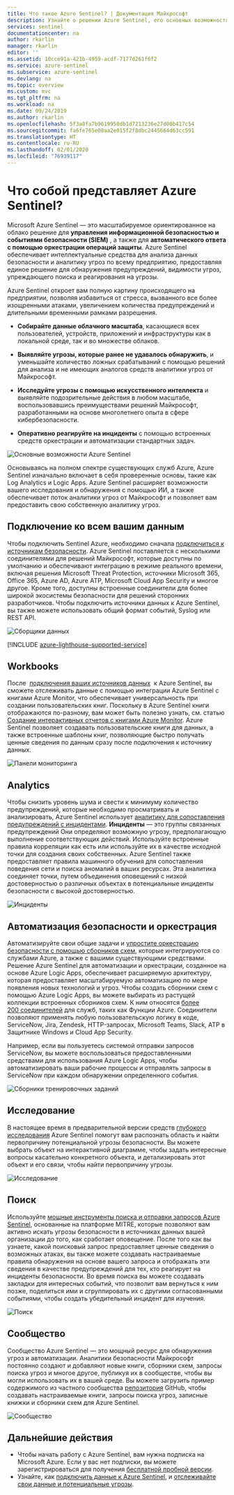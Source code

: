 ```yaml
---
title: Что такое Azure Sentinel? | Документация Майкрософт
description: Узнайте о решении Azure Sentinel, его основных возможностях и о том, как оно работает.
services: sentinel
documentationcenter: na
author: rkarlin
manager: rkarlin
editor: ''
ms.assetid: 10cce91a-421b-4959-acdf-7177d261f6f2
ms.service: azure-sentinel
ms.subservice: azure-sentinel
ms.devlang: na
ms.topic: overview
ms.custom: mvc
ms.tgt_pltfrm: na
ms.workload: na
ms.date: 09/24/2019
ms.author: rkarlin
ms.openlocfilehash: 5f3a8fa7b9619958db1d7213236e27d00b417c54
ms.sourcegitcommit: fa6fe765e08aa2e015f2f8dbc2445664d63cc591
ms.translationtype: HT
ms.contentlocale: ru-RU
ms.lasthandoff: 02/01/2020
ms.locfileid: "76939117"
---
```

# <a name="what-is-azure-sentinel"></a>Что собой представляет Azure Sentinel?

Microsoft Azure Sentinel — это масштабируемое ориентированное на облако решение для **управления информационной безопасностью и событиями безопасности (SIEM)** , а также для **автоматического ответа с помощью оркестрации операций защиты**. Azure Sentinel обеспечивает интеллектуальные средства для анализа данных безопасности и аналитику угроз по всему предприятию, предоставляя единое решение для обнаружения предупреждений, видимости угроз, упреждающего поиска и реагирования на угрозы. 

Azure Sentinel откроет вам полную картину происходящего на предприятии, позволяя избавиться от стресса, вызванного все более изощренными атаками, увеличением количества предупреждений и длительными временными рамками разрешения.

- **Собирайте данные облачного масштаба**, касающиеся всех пользователей, устройств, приложений и инфраструктуры как в локальной среде, так и во множестве облаков. 

- **Выявляйте угрозы, которые ранее не удавалось обнаружить**, и уменьшайте количество ложных срабатываний с помощью решений для анализа и не имеющих аналогов средств аналитики угроз от Майкрософт. 

- **Исследуйте угрозы с помощью искусственного интеллекта** и выявляйте подозрительные действия в любом масштабе, воспользовавшись преимуществами решений Майкрософт, разработанными на основе многолетнего опыта в сфере кибербезопасности. 

- **Оперативно реагируйте на инциденты** с помощью встроенных средств оркестрации и автоматизации стандартных задач.

![Основные возможности Azure Sentinel](./media/overview/core-capabilities.png)

Основываясь на полном спектре существующих служб Azure, Azure Sentinel изначально включает в себя проверенные основы, такие как Log Analytics и Logic Apps. Azure Sentinel расширяет возможности вашего исследования и обнаружения с помощью ИИ, а также обеспечивает поток аналитики угроз от Майкрософт и позволяет вам предоставить свою собственную аналитику угроз. 

## <a name="connect-to-all-your-data"></a>Подключение ко всем вашим данным

Чтобы подключить Sentinel Azure, необходимо сначала [подключиться к источникам безопасности](connect-data-sources.md). Azure Sentinel поставляется с несколькими соединителями для решений Майкрософт, которые доступны по умолчанию и обеспечивают интеграцию в режиме реального времени, включая решения Microsoft Threat Protection, источники Microsoft 365, Office 365, Azure AD, Azure ATP, Microsoft Cloud App Security и многое другое. Кроме того, доступны встроенные соединители для более широкой экосистемы безопасности для решений сторонних разработчиков. Чтобы подключить источники данных к Azure Sentinel, вы также можете использовать общий формат событий, Syslog или REST API.  

![Сборщики данных](./media/collect-data/collect-data-page.png)

[!INCLUDE [azure-lighthouse-supported-service](../../includes/azure-lighthouse-supported-service.md)]

## <a name="workbooks"></a>Workbooks

После  [подключения ваших источников данных](quickstart-onboard.md)  к Azure Sentinel, вы сможете отслеживать данные с помощью интеграции Azure Sentinel с книгами Azure Monitor, что обеспечивает универсальность при создании пользовательских книг. Поскольку в Azure Sentinel книги отображаются по-разному, вам может быть полезно узнать, см. статью [Создание интерактивных отчетов с книгами Azure Monitor](../azure-monitor/app/usage-workbooks.md). Azure Sentinel позволяет создавать пользовательские книги для данных, а также встроенные шаблоны книг, позволяющие быстро получать ценные сведения по данным сразу после подключения к источнику данных.

![Панели мониторинга](./media/tutorial-monitor-data/access-workbooks.png)

## <a name="analytics"></a>Analytics

Чтобы снизить уровень шума и свести к минимуму количество предупреждений, которые необходимо просматривать и анализировать, Azure Sentinel использует [аналитику для сопоставления предупреждений с инцидентами](tutorial-detect-threats-built-in.md). **Инциденты** — это группы связанных предупреждений Они определяют возможную угрозу, предполагающую выполнение соответствующих действий. Используйте встроенные правила корреляции как есть или используйте их в качестве исходной точки для создания своих собственных. Azure Sentinel также предоставляет правила машинного обучения для сопоставления поведения сети и поиска аномалий в ваших ресурсах. Эта аналитика соединяет точки, путем объединения оповещений с низкой достоверностью о различных объектах в потенциальные инциденты безопасности с высокой достоверностью.

![Инциденты](./media/tutorial-investigate-cases/incident-severity.png)


## <a name="security-automation--orchestration"></a>Автоматизация безопасности и оркестрация

Автоматизируйте свои общие задачи и [упростите оркестрацию безопасности с помощью сборников схем](tutorial-respond-threats-playbook.md), которые интегрируются со службами Azure, а также с вашими существующими средствами. Решение Azure Sentinel для автоматизации и оркестрации, созданное на основе Azure Logic Apps, обеспечивает расширяемую архитектуру, которая предоставляет масштабируемую автоматизацию по мере появления новых технологий и угроз. Чтобы создать сборники схем с помощью Azure Logic Apps, вы можете выбирать из растущей коллекции встроенных сборников схем. К ним относятся [более 200 соединителей](https://docs.microsoft.com/azure/connectors/apis-list) для служб, таких как Функции Azure. Соединители позволяют применять любую пользовательскую логику в коде, ServiceNow, Jira, Zendesk, HTTP-запросах, Microsoft Teams, Slack, ATP в Защитнике Windows и Cloud App Security.

Например, если вы пользуетесь системой отправки запросов ServiceNow, вы можете воспользоваться предоставленными средствами для использования Azure Logic Apps, чтобы автоматизировать ваши рабочие процессы и отправлять запросы в ServiceNow при каждом обнаружении определенного события.

![Сборники тренировочных заданий](./media/tutorial-respond-threats-playbook/logic-app.png)


## <a name="investigation"></a>Исследование

В настоящее время в предварительной версии средств [глубокого исследования](tutorial-investigate-cases.md) Azure Sentinel помогут вам распознать область и найти первопричину потенциальной угрозы безопасности. Вы можете выбрать объект на интерактивной диаграмме, чтобы задать интересные вопросы касательно конкретного объекта, и детализировать этот объект и его связи, чтобы найти первопричину угрозы. 

![Исследование](./media/tutorial-investigate-cases/map-timeline.png)


## <a name="hunting"></a>Поиск

Используйте [мощные инструменты поиска и отправки запросов Azure Sentinel](hunting.md), основанные на платформе MITRE, которые позволяют вам активно искать угрозы безопасности в источниках данных вашей организации до того, как сработает оповещение. После того как вы узнаете, какой поисковый запрос предоставляет ценные сведения о возможных атаках, вы также можете создавать настраиваемые правила обнаружения на основе вашего запроса и отображать эти сведения в качестве предупреждений для тех, кто реагирует на инциденты безопасности. Во время поиска вы можете создавать закладки для интересных событий, что позволит вам вернуться к ним позже, поделиться ими и сгруппировать их с другими согласованными событиями, чтобы создать убедительный инцидент для изучения.

![Поиск](./media/overview/hunting.png)

## <a name="community"></a>Сообщество

Сообщество Azure Sentinel — это мощный ресурс для обнаружения угроз и автоматизации. Аналитики безопасности Майкрософт постоянно создают и добавляют новые книги, сборники схем, запросы поиска угроз и многое другое, публикуя их в сообществе, чтобы вы могли использовать их в вашей среде. Вы можете загрузить пример содержимого из частного сообщества [репозитория](https://aka.ms/asicommunity) GitHub, чтобы создавать настраиваемые книги, запросы поиска угроз, записные книжки и сборники схем для Azure Sentinel. 

![Сообщество](./media/overview/community.png)

## <a name="next-steps"></a>Дальнейшие действия

- Чтобы начать работу с Azure Sentinel, вам нужна подписка на Microsoft Azure. Если у вас нет подписки, вы можете зарегистрироваться для получения [бесплатной пробной версии](https://azure.microsoft.com/free/).
- Узнайте, как [подключить данные к Azure Sentinel](quickstart-onboard.md), и [отслеживайте свои данные и потенциальные угрозы](quickstart-get-visibility.md).
